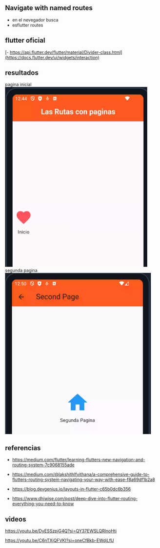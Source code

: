 ## Navigate with named routes
- en el nevegador busca 
- esflutter routes

## flutter oficial

[- https://api.flutter.dev/flutter/material/Divider-class.html](https://docs.flutter.dev/ui/widgets/interaction)


## resultados
pagina inicial
![alt text](image.png)
segunda pagina
![alt text](image-1.png)

## referencias
- https://medium.com/flutter/learning-flutters-new-navigation-and-routing-system-7c9068155ade

- https://medium.com/@lakshithlfvithana/a-comprehensive-guide-to-flutters-routing-system-navigating-your-way-with-ease-f8a69df1b2a8

- https://blog.devgenius.io/layouts-in-flutter-c65b0dc6b356

- https://www.dhiwise.com/post/deep-dive-into-flutter-routing-everything-you-need-to-know

## videos
https://youtu.be/DyESSzpjG4Q?si=QY37EWSLQRlnoHti

https://youtu.be/C6nTXjQFVKI?si=oneCfBkb-EWdjLfU